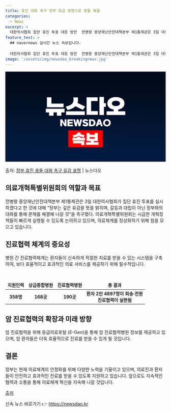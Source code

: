 ```yaml
---
title: 휴진 대화 촉구 정부 유감 표명으로 충돌 해결
categories:
  - News
excerpt: >
  대한의사협회 집단 휴진 투표 대응 방안  전병왕 중앙재난안전대책본부 제1통제관은 3일 대한의사협회가 집단 휴…
feature_text: >
  ## navernews 실시간 뉴스 속보입니다.

  대한의사협회 집단 휴진 투표 대응 방안  전병왕 중앙재난안전대책본부 제1통제관은 3일 대한의사협회가 집단 휴…
image: '/assets/img/newsdao_breakingnews.jpg'
---
```


![뉴스다오 속보](/assets/img/newsdao_breakingnews.jpg)

<p>출처: <a href="https://newsdao.kr/4034" rel="dofollow">정부 휴진 충돌 대화 촉구 유감 표명</a> | 뉴스다오</p>

<h2 data-ke-size="size26">의료개혁특별위원회의 역할과 목표</h2>
<p data-ke-size="size16">전병왕 중앙재난안전대책본부 제1통제관은 3일 대한의사협회가 집단 휴진 투표를 실시하겠다고 한 것에 대해 “정부는 깊은 유감을 뜻을 밝히며, 갈등과 대립이 아닌 정부와의 대화를 통해 문제를 해결해 나갈 것”을 촉구했다. 의료개혁특별위원회는 시급한 개혁정책들이 빠르게 실행될 수 있도록 논의하고 있으며, 의료체계를 정상화하기 위해 힘을 모으고 있습니다.</p>

<h2 data-ke-size="size26">진료협력 체계의 중요성</h2>
<p data-ke-size="size16">병원 간 진료협력체계는 환자들이 신속하게 적절한 치료를 받을 수 있는 시스템을 구축하여, 보다 효율적이고 효과적인 의료 서비스를 제공하기 위해 필수적입니다.</p>

<p data-ke-size="size16">&nbsp;</p>

<table>
<thead>
<tr>
<td style="text-align: center; height: 17px;"><b>지원인력</b></td>
<td style="text-align: center; height: 17px;"><b>상급종합병원</b></td>
<td style="text-align: center; height: 17px;"><b>진료협력병원</b></td>
<td style="text-align: center; height: 17px;"><b>총 결과</b></td>
</tr>
</thead>
<tbody>
<tr>
<td style="text-align: center; height: 17px;"><b>358명</b></td>
<td style="text-align: center; height: 17px;"><b>168곳</b></td>
<td style="text-align: center; height: 17px;"><b>190곳</b></td>
<td style="text-align: center; height: 17px;"><b>환자 2만 4897명이 회송·전원<br>진료협력이 실현됨 </b></td>
</tr>
</tbody>
</table>

<h2 data-ke-size="size26">암 진료협력의 확장과 미래 방향</h2>
<p data-ke-size="size16">암 진료협력을 위해 응급의료포털 (E-Gen)을 통해 암 진료협력병원 정보를 제공하고 있으며, 암 환자들은 더욱 효율적으로 진료를 받을 수 있게 될 것입니다.</p>

<h2 data-ke-size="size26">결론</h2>
<p data-ke-size="size16">정부는 현재 의료체계의 안정화를 위해 다양한 노력을 기울이고 있으며, 의료진과 환자들이 안전하고 효과적인 진료를 받을 수 있도록 지원하고 있습니다. 앞으로도 지속적인 협력과 소통을 통해 의료체계 혁신을 지속해 나갈 것입니다.</p>

<p data-ke-size="size16"><a href="https://newsdao.kr/4034">출처</a></p>
 

신속 뉴스 바로가기 👉 <a href="https://newsdao.kr" rel="dofollow">https://newsdao.kr</a>


